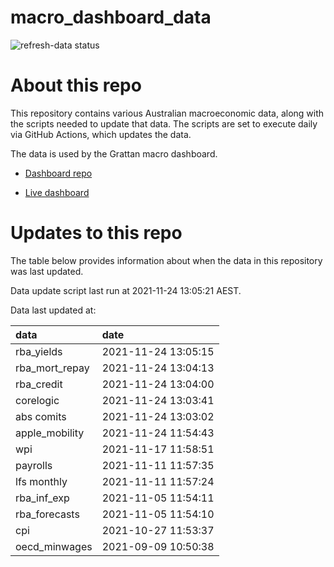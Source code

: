 
<!-- README.md is generated from README.Rmd. Please edit that file -->

# macro\_dashboard\_data

<!-- badges: start -->

![refresh-data
status](https://github.com/grattan/macro_dashboard_data/workflows/refresh-data/badge.svg)

<!-- badges: end -->

# About this repo

This repository contains various Australian macroeconomic data, along
with the scripts needed to update that data. The scripts are set to
execute daily via GitHub Actions, which updates the data.

The data is used by the Grattan macro dashboard.

  - [Dashboard repo](https://github.com/grattan/macrodashboard)

  - [Live dashboard](https://mattcowgill.shinyapps.io/macrodashboard/)

# Updates to this repo

The table below provides information about when the data in this
repository was last updated.

Data update script last run at 2021-11-24 13:05:21 AEST.

Data last updated at:

| data             | date                |
| :--------------- | :------------------ |
| rba\_yields      | 2021-11-24 13:05:15 |
| rba\_mort\_repay | 2021-11-24 13:04:13 |
| rba\_credit      | 2021-11-24 13:04:00 |
| corelogic        | 2021-11-24 13:03:41 |
| abs comits       | 2021-11-24 13:03:02 |
| apple\_mobility  | 2021-11-24 11:54:43 |
| wpi              | 2021-11-17 11:58:51 |
| payrolls         | 2021-11-11 11:57:35 |
| lfs monthly      | 2021-11-11 11:57:24 |
| rba\_inf\_exp    | 2021-11-05 11:54:11 |
| rba\_forecasts   | 2021-11-05 11:54:10 |
| cpi              | 2021-10-27 11:53:37 |
| oecd\_minwages   | 2021-09-09 10:50:38 |
